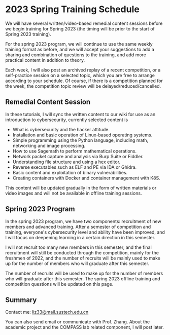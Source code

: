 # 2023 Spring Training Schedule

We will have several written/video-based remedial content sessions before we begin training for Spring 2023 (the timing will be prior to the start of Spring 2023 training).

For the spring 2023 program, we will continue to use the same weekly training format as before, and we will accept your suggestions to add a sharing and combination of questions to the training, and add more practical content in addition to theory.

Each week, I will also post an archived replay of a recent competition, or a self-practice session on a selected topic, which you are free to arrange according to your schedule. Of course, if there is a competition planned for the week, the competition topic review will be delayed/reduced/cancelled.

## Remedial Content Session

In these tutorials, I will sync the written content to our wiki for use as an introduction to cybersecurity, currently selected content is

* What is cybersecurity and the hacker attitude.
* Installation and basic operation of Linux-based operating systems.
* Simple programming using the Python language, including math, networking and image processing.
* How to use Sagemath to perform mathematical operations.
* Network packet capture and analysis via Burp Suite or Fiddler.
* Understanding file structure and using a hex editor.
* Reverse executables such as ELF and PE via IDA or Ghidra.
* Basic content and exploitation of binary vulnerabilities.
* Creating containers with Docker and container management with K8S.

This content will be updated gradually in the form of written materials or video images and will not be available in offline training sessions.

## Spring 2023 Program

In the spring 2023 program, we have two components: recruitment of new members and advanced training. After a semester of competition and training, everyone's cybersecurity level and ability have been improved, and I will focus on deepening learning in a certain direction in this semester.

I will not recruit too many new members in this semester, and the final recruitment will still be conducted through the competition, mainly for the freshmen of 2022, and the number of recruits will be mainly used to make up for the number of members who will graduate after this semester.

The number of recruits will be used to make up for the number of members who will graduate after this semester. The spring 2023 offline training and competition questions will be updated on this page.

## Summary

Contact me: liz33@mail.sustech.edu.cn

You can also send email or communicate with Prof. Zhang. About the academic project and the COMPASS lab related component, I will post later.